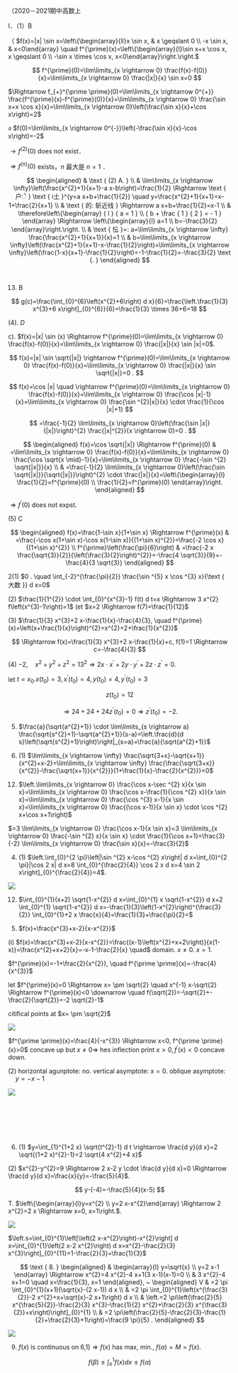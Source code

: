 $\qquad$

（2020－2021期中高数上

I．（1）B

（ $f(x)=|x| \sin x=\left\{\begin{array}{ll}x \sin x, & x \geqslant 0 \\ -x \sin x, & x<0\end{array} \quad f^{\prime}(x)=\left\{\begin{array}{l}\sin x+x \cos x, x \geqslant 0 \\ -\sin x \times \cos x, x<0\end{array}\right.\right.$

$$
f^{\prime}(0)=\lim\limits_{x \rightarrow 0} \frac{f(x)-f(0)}{x}=\lim\limits_{x \rightarrow 0} \frac{|x|}{x} \sin x=0
$$

$\Rightarrow f_{+}^{\prime \prime}(0)=\lim\limits_{x \rightarrow 0^{+}} \frac{f^{\prime}(x)-f^{\prime}(0)}{x}=\lim\limits_{x \rightarrow 0} \frac{\sin x+x \cos x}{x}=\lim\limits_{x \rightarrow 0}\left(\frac{\sin x}{x}+\cos x\right)=2$

ล $f(0)=\lim\limits_{x \rightarrow 0^{-}}\left(-\frac{\sin x}{x}-\cos x\right)=-2$

$\rightarrow f^{(2)}(0)$ does not exist．

$\Rightarrow f^{(n)}(0)$ exists，$n$ 最大是 $n=1$ ．

$$
\begin{aligned}
& \text { (2) A. } \\
& \lim\limits_{x \rightarrow \infty}\left(\frac{x^{2}+1}{x+1}-a x-b\right)=\frac{1}{2} \Rightarrow \text { 户े } \text { i土 }^{y=a x+b+\frac{1}{2}} \quad y=\frac{x^{2}+1}{x+1}=x-1+\frac{2}{x+1} \\
& \text { 的: 斩近线 } \Rightarrow a x+b+\frac{1}{2}=x-1 \\
& \therefore\left\{\begin{array} { l }
{ a = 1 } \\
{ b + \frac { 1 } { 2 } = - 1 }
\end{array} \Rightarrow \left\{\begin{array}{l}
a=1 \\
b=-\frac{3}{2}
\end{array}\right.\right. \\
& \text { 忶 }=: a=\lim\limits_{x \rightarrow \infty} \frac{\frac{x^{2}+1}{x+1}}{x}=1 \\
& b=\lim\limits_{x \rightarrow \infty}\left(\frac{x^{2}+1}{x+1}-x-\frac{1}{2}\right)=\lim\limits_{x \rightarrow \infty}\left(\frac{1-x}{x+1}-\frac{1}{2}\right)=-1-\frac{1}{2}=-\frac{3}{2} \text {. }
\end{aligned}
$$

$\qquad$

13) B

$$
g(c)=\frac{\int_{0}^{6}\left(x^{2}+6\right) d x}{6}=\frac{\left.\frac{1}{3} x^{3}+6 x\right]_{0}^{6}}{6}=\frac{1}{3} \times 36+6=18
$$

(4). $D$

c). $f(x)=|x| \sin (x) \Rightarrow f^{\prime}(0)=\lim\limits_{x \rightarrow 0} \frac{f(x)-f(0)}{x}=\lim\limits_{x \rightarrow 0} \frac{|x|}{x} \sin |x|=0$.

$$
f(x)=|x| \sin \sqrt{|x|} \rightarrow f^{\prime}(0)=\lim\limits_{x \rightarrow 0} \frac{f(x)-f(0)}{x}=\lim\limits_{x \rightarrow 0} \frac{|x|}{x} \sin \sqrt{|x|}=0 .
$$

$$
f(x)=\cos |x| \quad \rightarrow f^{\prime}(0)=\lim\limits_{x \rightarrow 0} \frac{f(x)-f(0)}{x}=\lim\limits_{x \rightarrow 0} \frac{\cos |x|-1}{x}=\lim\limits_{x \rightarrow 0} \frac{\sin ^{2}|x|}{x} \cdot \frac{1}{\cos |x|+1}
$$

$$
=\frac{-1}{2} \lim\limits_{x \rightarrow 0}\left(\frac{\sin |x|}{|x|}\right)^{2} \frac{|x|^{2}}{x \rightarrow 0}=0 .
$$

$$
\begin{aligned}
f(x)=\cos \sqrt{|x|} \Rightarrow f^{\prime}(0) & =\lim\limits_{x \rightarrow 0} \frac{f(x)-f(0)}{x}=\lim\limits_{x \rightarrow 0} \frac{\cos \sqrt{x \mid}-1}{x}=\lim\limits_{x \rightarrow 0} \frac{-\sin ^{2} \sqrt{|x|}}{x} \\
& =\frac{-1}{2} \lim\limits_{x \rightarrow 0}\left(\frac{\sin \sqrt{|x|}}{\sqrt{|x|}}\right)^{2} \cdot \frac{|x|}{x}=\left\{\begin{array}{l}
\frac{1}{2}=f^{\prime}(0) \\
\frac{1}{2}=f^{\prime}(0)
\end{array}\right.
\end{aligned}
$$

$\Rightarrow f^{\prime}(0)$ does not expst.

(5) C

$$
\begin{aligned}
f(x)=\frac{1-\sin x}{1+\sin x} \Rightarrow f^{\prime}(x) & =\frac{-\cos x(1+\sin x)-\cos x(1-\sin x)}{(1+\sin x)^{2}}=\frac{-2 \cos x}{(1+\sin x)^{2}} \\
f^{\prime}\left(\frac{\pi}{6}\right) & =\frac{-2 x \frac{\sqrt{3}}{2}}{\left(\frac{3}{2}\right)^{2}}=-\frac{4 \sqrt{3}}{9}=-\frac{4}{3 \sqrt{3}}
\end{aligned}
$$

2(1) $0 . \quad \int_{-2}^{\frac{\pi}{2}} \frac{\sin ^{5} x \cos ^{3} x}{\text { 大数 }} d x=0$

(2) $\frac{1}{1^{2}} \cdot \int_{0}^{x^{3}-1} f(t) d t=x \Rightarrow 3 x^{2} f\left(x^{3}-1\right)=1$ (et $x=2 \Rightarrow f(7)=\frac{1}{12}$

(3) $\frac{1}{3} x^{3}+2 x-\frac{1}{x}-\frac{4}{3}, \quad f^{\prime}(x)=\left(x+\frac{1}{x}\right)^{2}=x^{2}+2+\frac{1}{x^{2}}$

$$
\Rightarrow f(x)=\frac{1}{3} x^{3}+2 x-\frac{1}{x}+c, f(1)=1 \Rightarrow c=-\frac{4}{3}
$$

(4) $-2, \quad x^{2}+y^{2}+z^{2}=13^{2} \Rightarrow 2 x \cdot x^{\prime}+2 y \cdot y^{\prime}+2 z \cdot z^{\prime}=0$.

let $t=x_{0} . x\left(t_{0}\right)=3, x^{\prime}\left(t_{0}\right)=4, y\left(t_{0}\right)=4, y^{\prime}\left(t_{0}\right)=3$

$$
z\left(t_{0}\right)=12
$$

$$
\Rightarrow 24+24+24 z^{\prime}\left(t_{0}\right)=0 \Rightarrow z^{\prime}\left(t_{0}\right)=-2 .
$$

5. $\frac{a}{\sqrt{a^{2}+1}} \cdot \lim\limits_{s \rightarrow a} \frac{\sqrt{s^{2}+1}-\sqrt{a^{2}+1}}{s-a}=\left.\frac{d}{d s}\left(\sqrt{s^{2}+1}\right)\right|_{s=a}=\frac{a}{\sqrt{a^{2}+1}}$

3. (1) $\lim\limits_{x \rightarrow \infty} \frac{\sqrt{3+x}-\sqrt{x+1}}{x^{2}+x-2}=\lim\limits_{x \rightarrow \infty} \frac{\frac{\sqrt{3+x}}{x^{2}}-\frac{\sqrt{x+1}}{x^{2}}}{1+\frac{1}{x}-\frac{2}{x^{2}}}=0$

12) $\left.\lim\limits_{x \rightarrow 0} \frac{\cos x-\sec ^{2} x}{x \sin x}=\lim\limits_{x \rightarrow 0} \frac{\cos x-\frac{1}{\cos ^{2} x}}{x \sin x}=\lim\limits_{x \rightarrow 0} \frac{\cos ^{3} x-1}{x \sin x}=\lim\limits_{x \rightarrow 0} \frac{(\cos x-1)}{x \sin x} \cdot \cos ^{2} x+\cos x+1\right)$

$=3 \lim\limits_{x \rightarrow 0} \frac{\cos x-1}{x \sin x}=3 \lim\limits_{x \rightarrow 0} \frac{-\sin ^{2} x}{x \sin x} \cdot \frac{1}{\cos x+1}=\frac{3}{-2} \lim\limits_{x \rightarrow 0} \frac{\sin x}{x}=-\frac{3}{2}$

4. (1) $\left.\int_{0}^{2 \pi}\left|\sin ^{2} x-\cos ^{2} x\right| d x=\int_{0}^{2 \pi}|\cos 2 x| d x=8 \int_{0}^{\frac{2}{4}} \cos 2 x d x=4 \sin 2 x\right]_{0}^{\frac{2}{4}}=4$.

![](https://cdn.mathpix.com/cropped/2025_04_21_0457eb8051300bf4b199g-3.jpg?height=164&width=678&top_left_y=1997&top_left_x=569)

12) $\int_{0}^{1}(x+2) \sqrt{1-x^{2}} d x=\int_{0}^{1} x \sqrt{1-x^{2}} d x+2 \int_{0}^{1} \sqrt{1-x^{2}} d x=-\frac{1}{3}\left(1-x^{2}\right)^{\frac{3}{2}} \int_{0}^{1}+2 x \frac{x}{4}=\frac{1}{3}+\frac{\pi}{2}=$

5. $f(x)=\frac{x^{3}+x-2}{x-x^{2}}$

(i) $f(x)=\frac{x^{3}+x-2}{x-x^{2}}=\frac{(x-1)\left(x^{2}+x+2\right)}{x(1-x)}=\frac{x^{2}+x+2}{x}=-x-1-\frac{2}{x} \quad$ domain. $x \neq 0$. $x=1$.

$f^{\prime}(x)=-1+\frac{2}{x^{2}}, \quad f^{\prime \prime}(x)=-\frac{4}{x^{3}}$

let $f^{\prime}(x)=0 \Rightarrow x= \pm \sqrt{2} \quad x^{-1} x-\sqrt{2} \Rightarrow f^{\prime}(x)<0 \downarrow \quad f(\sqrt{2})=-\sqrt{2}+-\frac{2}{\sqrt{2}}=-2 \sqrt{2}-1$

citifical points at $x= \pm \sqrt{2}$

![](https://cdn.mathpix.com/cropped/2025_04_21_0457eb8051300bf4b199g-4.jpg?height=275&width=912&top_left_y=1079&top_left_x=772)

$f^{\prime \prime}(x)=\frac{4}{-x^{3}} \Rightarrow x<0, f^{\prime \prime}(x)>0$ concave up but $x \neq 0 \Rightarrow$ hes inflection print $x>0, f^{\prime}(x)<0$ concave down.

(2) horizontal agunptote: no. vertical asymptote: $x=0$. oblique asymptote: $\quad y=-x-1$

![](https://cdn.mathpix.com/cropped/2025_04_21_0457eb8051300bf4b199g-4.jpg?height=603&width=660&top_left_y=1589&top_left_x=915)

$\qquad$

$\qquad$

$\qquad$

6. (1) $y=\int_{1}^{1+2 x} \sqrt{t^{2}-1} d t \rightarrow \frac{d y}{d x}=2 \sqrt{(1+2 x)^{2}-1}=2 \sqrt{4 x^{2}+4 x}$

(2) $x^{2}-y^{2}=9 \Rightarrow 2 x-2 y \cdot \frac{d y}{d x}=0 \Rightarrow \frac{d y}{d x}=\frac{x}{y}=-\frac{5}{4}$.

$$
y-(-4)=-\frac{5}{4}(x-5)
$$

T. $\left\{\begin{array}{l}y=x^{2} \\ y=2 x-x^{2}\end{array} \Rightarrow 2 x^{2}=2 x \Rightarrow x=0, x=1\right.$.

![](https://cdn.mathpix.com/cropped/2025_04_21_0457eb8051300bf4b199g-5.jpg?height=212&width=452&top_left_y=842&top_left_x=1282)

$\left.s=\int_{0}^{1}\left[\left(2 x-x^{2}\right)-x^{2}\right] d x=\int_{0}^{1}\left(2 x-2 x^{2}\right) d x=x^{2}-\frac{2}{3} x^{3}\right]_{0}^{11}=1-\frac{2}{3}=\frac{1}{3}$

$$
\text { 8. } \begin{aligned}
& \begin{array}{l}
y=\sqrt{x} \\
y=2 x-1
\end{array} \Rightarrow x^{2}=4 x^{2}-4 x+1(3 x-1)(x-1)=0 \\
& 3 x^{2}-4 x+1=0 \quad x=\frac{1}{3}, x=1
\end{aligned}, ~ \begin{aligned}
V & =2 \pi \int_{0}^{1}(x+1)(\sqrt{x}-(2 x-1)) d x \\
& =2 \pi \int_{0}^{1}\left(x^{\frac{3}{2}}-2 x^{2}+x+\sqrt{x}-2 x+1\right) d x \\
& \left.=2 \pi\left(\frac{2}{5} x^{\frac{5}{2}}-\frac{2}{3} x^{3}-\frac{1}{2} x^{2}+\frac{2}{3} x^{\frac{3}{2}}+x\right)\right]_{0}^{1} \\
& =2 \pi\left(\frac{2}{5}-\frac{2}{3}-\frac{1}{2}+\frac{2}{3}+1\right)=\frac{9 \pi}{5} .
\end{aligned}
$$

![](https://cdn.mathpix.com/cropped/2025_04_21_0457eb8051300bf4b199g-5.jpg?height=313&width=355&top_left_y=1237&top_left_x=1282)

9. $f(x)$ is continuous on 6,1$] \Rightarrow f(x)$ has max, min., $f(\alpha)=M=f(x)$.

$$
f(\beta) \leqslant \int_{e}^{1} f(x) d x \leqslant f(\alpha)
$$

